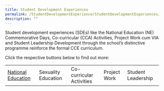 ```yaml
---
title: Student Development Experiences
permalink: /StudentDevelopmentExperience/StudentDevelopmentExperiences/
description: ""
---
```

Student development experiences (SDEs) like the National Education (NE) Commemorative Days, Co-curricular (CCA) Activities, Project Work cum VIA and Student Leadership Development through the school’s distinctive programme reinforce the formal CCE curriculum.

Click the respective buttons below to find out more:



||||||
|-|-|-|-|-|
| [National Education](/StudentDevelopmentExperience/national-education/) | Sexuality Education | Co-curricular Activities | Project Work | Student Leadership |